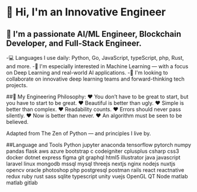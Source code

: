 # 👋 Hi, I'm an Innovative Engineer

## 🚀 I'm a passionate AI/ML Engineer, Blockchain Developer, and Full-Stack Engineer.
-💻 Languages I use daily: Python, Go, JavaScript, typeScript, php, Rust, and more.
-🧠 I'm especially interested in Machine Learning — with a focus on Deep Learning and real-world AI applications.
-🤝 I'm looking to collaborate on innovative deep learning teams and forward-thinking tech projects.

##💬 My Engineering Philosophy:
❤️ You don’t have to be great to start, but you have to start to be great.
❤️ Beautiful is better than ugly.
❤️ Simple is better than complex.
❤️ Readability counts.
❤️ Errors should never pass silently.
❤️ Now is better than never.
❤️ An algorithm must be seen to be believed.

Adapted from The Zen of Python — and principles I live by.

##Language and Tools
Python jupyter anaconda tensorflow pytorch numpy pandas flask aws azure bootstrap c codeigniter cplusplus csharp css3 docker dotnet express figma git graphql html5 illustrator java javascript laravel linux mongodb mssql mysql threejs nextjs nginx nodejs nuxtjs opencv oracle photoshop php postgresql postman rails react reactnative redux ruby rust sass sqlite typescript unity vuejs OpenGL QT Node matlab matlab gitlab
